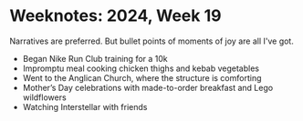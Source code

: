 <template data-parse>2024-05-12 #weeknotes</template>

# Weeknotes: 2024, Week 19

Narratives are preferred.
But bullet points of moments of joy are all I've got. 

- Began Nike Run Club training for a 10k
- Impromptu meal cooking chicken thighs and kebab vegetables
- Went to the Anglican Church, where the structure is comforting
- Mother’s Day celebrations with made-to-order breakfast and Lego wildflowers 
- Watching Interstellar with friends